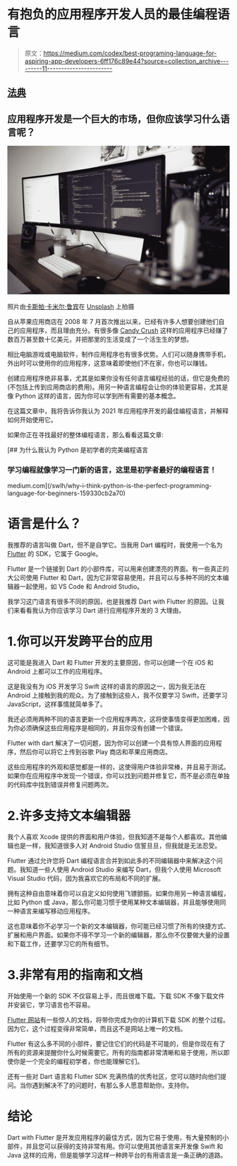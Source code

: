 # 有抱负的应用程序开发人员的最佳编程语言

> 原文：<https://medium.com/codex/best-programing-language-for-aspiring-app-developers-6ff176c89e44?source=collection_archive---------11----------------------->

## [法典](http://medium.com/codex)

## 应用程序开发是一个巨大的市场，但你应该学习什么语言呢？

![](img/9715cafba032b19df4c4caff06c8d5b4.png)

照片由[卡斯帕·卡米尔·鲁宾](https://unsplash.com/@casparrubin?utm_source=medium&utm_medium=referral)在 [Unsplash](https://unsplash.com?utm_source=medium&utm_medium=referral) 上拍摄

自从苹果应用商店在 2008 年 7 月首次推出以来，已经有许多人想要创建他们自己的应用程序，而且理由充分。有很多像 [Candy Crush](https://www.cnbc.com/riccardo-zacconi-hitting-the-sweet-spot/#:~:text=Riccardo%20Zacconi%20is%20the%20co,for%20%245.9%20billion%20in%202016.) 这样的应用程序已经赚了数百万甚至数十亿美元，并把那里的生活变成了一个活生生的梦想。

相比电脑游戏或电脑软件，制作应用程序也有很多优势。人们可以随身携带手机，外出时可以使用你的应用程序，这意味着即使他们不在家，你也可以赚钱。

创建应用程序绝非易事，尤其是如果你没有任何语言编程经验的话，但它是免费的(不包括上传到应用商店的费用)。用另一种语言编程会让你的体验更容易，尤其是像 Python 这样的语言，因为你可以学到所有需要的基本概念。

在这篇文章中，我将告诉你我认为 2021 年应用程序开发的最佳编程语言，并解释如何开始使用它。

如果你正在寻找最好的整体编程语言，那么看看这篇文章:

[](/swlh/why-i-think-python-is-the-perfect-programming-language-for-beginners-159330cb2a70) [## 为什么我认为 Python 是初学者的完美编程语言

### 学习编程就像学习一门新的语言，这里是初学者最好的编程语言！

medium.com](/swlh/why-i-think-python-is-the-perfect-programming-language-for-beginners-159330cb2a70) 

# 语言是什么？

我推荐的语言叫做 Dart，但不是自学它。当我用 Dart 编程时，我使用一个名为 [Flutter](https://flutter.dev/) 的 SDK，它属于 Google。

Flutter 是一个链接到 Dart 的小部件库，可以用来创建漂亮的界面。有一些真正的大公司使用 Flutter 和 Dart，因为它非常容易使用，并且可以与多种不同的文本编辑器一起使用，如 VS Code 和 Android Studio。

我学习这门语言有很多不同的原因，也是我推荐 Dart with Flutter 的原因。让我们来看看我认为你应该学习 Dart 进行应用程序开发的 3 大理由。

# 1.你可以开发跨平台的应用

这可能是我进入 Dart 和 Flutter 开发的主要原因，你可以创建一个在 iOS 和 Android 上都可以工作的应用程序。

这是我没有为 iOS 开发学习 Swift 这样的语言的原因之一，因为我无法在 Android 上接触到我的观众。为了接触到这些人，我不仅要学习 Swift，还要学习 JavaScript，这样事情就简单多了。

我还必须用两种不同的语言更新一个应用程序两次，这将使事情变得更加困难，因为你必须确保这些应用程序是相同的，并且你没有创建一个错误。

Flutter with dart 解决了一切问题，因为你可以创建一个具有惊人界面的应用程序，然后你可以将它上传到谷歌 Play 商店和苹果应用商店。

这些应用程序的外观和感觉都是一样的，这使得用户体验非常棒，并且易于测试。如果你在应用程序中发现一个错误，你可以找到问题并修复它，而不是必须在单独的代码库中找到错误并修复问题两次。

# 2.许多支持文本编辑器

我个人喜欢 Xcode 提供的界面和用户体验，但我知道不是每个人都喜欢。其他编辑也是一样，我知道很多人对 Android Studio 信誓旦旦，但我就是无法忍受。

Flutter 通过允许您将 Dart 编程语言合并到如此多的不同编辑器中来解决这个问题。我知道一些人使用 Android Studio 来编写 Dart，但我个人使用 Microsoft Visual Studio 代码，因为我喜欢它的布局和不同的扩展。

拥有这种自由意味着你可以自定义如何使用飞镖颤振。如果你用另一种语言编程，比如 Python 或 Java，那么你可能习惯于使用某种文本编辑器，并且能够使用同一种语言来编写移动应用程序。

这也意味着你不必学习一个新的文本编辑器，你可能已经习惯了所有的快捷方式、扩展和用户界面。如果你不得不学习一个新的编辑器，那么你不仅要做大量的设置和下载工作，还要学习它的所有细节。

# 3.非常有用的指南和文档

开始使用一个新的 SDK 不仅容易上手，而且很难下载。下载 SDK 不像下载文件并安装它，学习语言也不容易。

[Flutter 网站](https://flutter.dev/)有一些惊人的文档，将带你完成为你的计算机下载 SDK 的整个过程。因为它，这个过程变得非常简单，而且这不是网站上唯一的文档。

Flutter 有这么多不同的小部件，要记住它们的代码是不可能的，但是你现在有了所有的资源来提醒你什么时候需要它。所有的指南都非常清晰和易于使用，所以即使你是一个完全的编程初学者，你也能理解它们。

还有一些对 Dart 语言和 Flutter SDK 充满热情的优秀社区，您可以随时向他们提问。当你遇到解决不了的问题时，有那么多人愿意帮助你，支持你。

# 结论

Dart with Flutter 是开发应用程序的最佳方式，因为它易于使用，有大量预制的小部件，并且您可以获得的支持非常有用。你可以使用其他语言来开发像 Swift 和 Java 这样的应用，但是能够学习这样一种跨平台的有用语言是一条正确的道路。